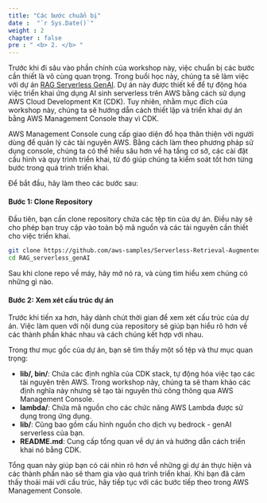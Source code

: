 ```yaml
---
title: "Các bước chuẩn bị"
date :  "`r Sys.Date()`" 
weight : 2 
chapter : false
pre : " <b> 2. </b> "
---
```



Trước khi đi sâu vào phần chính của workshop này, việc chuẩn bị các bước cần thiết là vô cùng quan trọng. Trong buổi học này, chúng ta sẽ làm việc với dự án [RAG Serverless GenAI](https://github.com/aws-samples/Serverless-Retrieval-Augmented-Generation-RAG-on-AWS.git). Dự án này được thiết kế để tự động hóa việc triển khai ứng dụng AI sinh serverless trên AWS bằng cách sử dụng AWS Cloud Development Kit (CDK). Tuy nhiên, nhằm mục đích của workshop này, chúng ta sẽ hướng dẫn cách thiết lập và triển khai dự án bằng AWS Management Console thay vì CDK.

AWS Management Console cung cấp giao diện đồ họa thân thiện với người dùng để quản lý các tài nguyên AWS. Bằng cách làm theo phương pháp sử dụng console, chúng ta có thể hiểu sâu hơn về hạ tầng cơ sở, các cài đặt cấu hình và quy trình triển khai, từ đó giúp chúng ta kiểm soát tốt hơn từng bước trong quá trình triển khai.

Để bắt đầu, hãy làm theo các bước sau:

#### Bước 1: Clone Repository

Đầu tiên, bạn cần clone repository chứa các tệp tin của dự án. Điều này sẽ cho phép bạn truy cập vào toàn bộ mã nguồn và các tài nguyên cần thiết cho việc triển khai.

```bash
git clone https://github.com/aws-samples/Serverless-Retrieval-Augmented-Generation-RAG-on-AWS.git
cd RAG_serverless_genAI
```

Sau khi clone repo về máy, hãy mở nó ra, và cùng tìm hiểu xem chúng có những gì nào.

#### Bước 2: Xem xét cấu trúc dự án
Trước khi tiến xa hơn, hãy dành chút thời gian để xem xét cấu trúc của dự án. Việc làm quen với nội dung của repository sẽ giúp bạn hiểu rõ hơn về các thành phần khác nhau và cách chúng kết hợp với nhau.

Trong thư mục gốc của dự án, bạn sẽ tìm thấy một số tệp và thư mục quan trọng:

- **lib/, bin/**: Chứa các định nghĩa của CDK stack, tự động hóa việc tạo các tài nguyên trên AWS. Trong workshop này, chúng ta sẽ tham khảo các định nghĩa này nhưng sẽ tạo tài nguyên thủ công thông qua AWS Management Console.
- **lambda/**: Chứa mã nguồn cho các chức năng AWS Lambda được sử dụng trong ứng dụng.
- **lib/**: Cũng bao gồm cấu hình nguồn cho dịch vụ bedrock - genAI serverless của bạn.
- **README.md**: Cung cấp tổng quan về dự án và hướng dẫn cách triển khai nó bằng CDK.

Tổng quan này giúp bạn có cái nhìn rõ hơn về những gì dự án thực hiện và các thành phần nào sẽ tham gia vào quá trình triển khai. Khi bạn đã cảm thấy thoải mái với cấu trúc, hãy tiếp tục với các bước tiếp theo trong AWS Management Console.